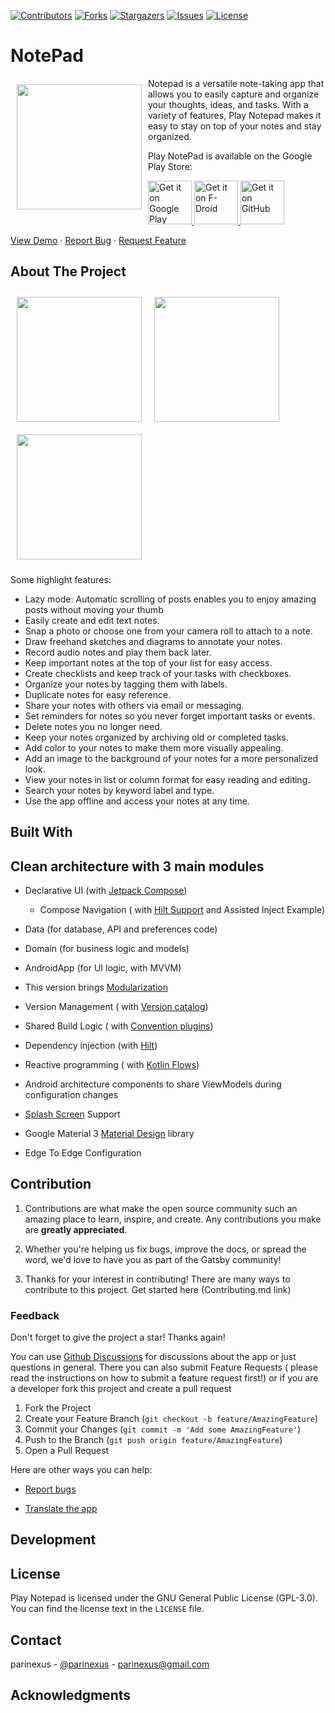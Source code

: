 [![Contributors](https://img.shields.io/github/contributors/parinexus/Play_NotePad.svg?style=for-the-badge)](https://github.com/parinexus/Play_NotePad/graphs/contributors)
[![Forks](https://img.shields.io/github/forks/parinexus/Play_NotePad.svg?style=for-the-badge)](https://github.com/parinexus/Play_NotePad/metworks/members)
[![Stargazers](https://img.shields.io/github/stars/parinexus/Play_NotePad.svg?style=for-the-badge)](https://github.com/parinexus/Play_NotePad/stargazers)
[![Issues](https://img.shields.io/github/issues/parinexus/Play_NotePad.svg?style=for-the-badge)](https://github.com/Wladefant/parinexus/Play_NotePad/issues)
[![License](https://img.shields.io/github/license/parinexus/Play_NotePad.svg?style=for-the-badge)](https://github.com/parinexus/Play_NotePad/master/LICENSE)

# NotePad

[<img src="/images/ic_launcher-playstore.png" align="left"
width="200" hspace="10" vspace="10">](/images/ic_launcher-playstore.png)

Notepad is a versatile note-taking app that allows you to easily capture and organize your
thoughts, ideas, and tasks. With a variety of features, Play Notepad makes it easy to stay on top of
your notes and stay organized.

Play NotePad is available on the Google Play Store:

<p align="left">
<a href="https://play.google.com/store/apps/details?id=com.parinexus.playnotepad">
    <img alt="Get it on Google Play"
        height="70"
        src="https://play.google.com/intl/en_us/badges/images/generic/en_badge_web_generic.png" />
</a>

<a href="https://f-droid.org/packages/com.parinexus.playnotepad.foss/">
    <img alt="Get it on F-Droid"
        height="70"
        src="https://fdroid.gitlab.io/artwork/badge/get-it-on.png" />
</a>

<a href="https://github.com/parinexus/NotePad/releases">
    <img alt="Get it on GitHub"
        height="70"
        src="images/github_image.png" />
</a>  



<a href="https://github.com/parinexus/Play_NotePad">View Demo</a>
·
<a href="https://github.com/parinexus/Play_NotePad/issues">Report Bug</a>
·
<a href="https://github.com/parinexus/Play_NotePad/issues">Request Feature</a>
  </p>

## About The Project

[<img src="/images/screenshot1.png" align="left"
width="200"
hspace="10" vspace="10">](images/screenshot1.png)
[<img src="images/screenshot2.png" align="center"
width="200"
hspace="10" vspace="10">](images/screenshot2.png)
[<img src="images/screenshot3.png" align="center"
width="200"
hspace="10" vspace="10">](images/screenshot3.png)

Some highlight features:

- Lazy mode: Automatic scrolling of posts enables you to enjoy amazing posts without moving your
  thumb
- Easily create and edit text notes.
- Snap a photo or choose one from your camera roll to attach to a note.
- Draw freehand sketches and diagrams to annotate your notes.
- Record audio notes and play them back later.
- Keep important notes at the top of your list for easy access.
- Create checklists and keep track of your tasks with checkboxes.
- Organize your notes by tagging them with labels.
- Duplicate notes for easy reference.
- Share your notes with others via email or messaging.
- Set reminders for notes so you never forget important tasks or events.
- Delete notes you no longer need.
- Keep your notes organized by archiving old or completed tasks.
- Add color to your notes to make them more visually appealing.
- Add an image to the background of your notes for a more personalized look.
- View your notes in list or column format for easy reading and editing.
- Search your notes by keyword label and type.
- Use the app offline and access your notes at any time.

## Built With

## Clean architecture with 3 main modules

[//]: # (<img src="/images/AndroidTemplate-CleanArchitecture.jpeg" alt="ArchiTecture logo"/>)

- Declarative UI (with [Jetpack Compose](https://developer.android.com/jetpack/compose))
    - Compose Navigation (
      with [Hilt Support](https://developer.android.com/jetpack/compose/libraries#hilt-navigation)
      and Assisted Inject Example)
- Data (for database, API and preferences code)
- Domain (for business logic and models)
- AndroidApp (for UI logic, with MVVM)
- This version brings [Modularization](https://developer.android.com/topic/modularization)
- Version Management (
  with [Version catalog](https://docs.gradle.org/current/userguide/platforms.html))
- Shared Build Logic (
  with [Convention plugins](https://docs.gradle.org/current/samples/sample_convention_plugins.html))
- Dependency injection (with [Hilt](http://google.github.io/hilt/))
- Reactive programming (
  with [Kotlin Flows](https://kotlinlang.org/docs/reference/coroutines/flow.html))
- Android architecture components to share ViewModels during configuration changes
- [Splash Screen](https://developer.android.com/develop/ui/views/launch/splash-screen) Support
- Google Material 3 [Material Design](https://material.io/blog/android-material-theme-color) library

- Edge To Edge Configuration

[//]: # (## Tests)

[//]: # (- [Mockk]&#40;https://mockk.io/&#41; library)

[//]: # (- Unit tests)

[//]: # (- Application tests)

[//]: # (    - example on how to work with tests)

[//]: # (- Activity tests &#40;with [Compose Testing]&#40;https://developer.android.com/jetpack/compose/testing&#41;&#41;)

[//]: # (    - example on how to work with coroutine scopes in tests)

## Contribution

1. Contributions are what make the open source community such an amazing place to learn, inspire,
   and create. Any contributions you make are **greatly appreciated**.

2. Whether you're helping us fix bugs, improve the docs, or spread the word, we'd love to have you
   as part of the Gatsby community!

3. Thanks for your interest in contributing! There are many ways to contribute to this project. Get
   started here (Contributing.md link)

### Feedback

Don't forget to give the project a star! Thanks again!

You can use [Github Discussions](https://github.com/parinexus/Play_NotePad/discussions) for
discussions about the app or just questions in general. There you can also submit Feature Requests (
please read the instructions on how to submit a feature request first!) or if you are a developer
fork this project and create a pull request

1. Fork the Project
2. Create your Feature Branch (`git checkout -b feature/AmazingFeature`)
3. Commit your Changes (`git commit -m 'Add some AmazingFeature'`)
4. Push to the Branch (`git push origin feature/AmazingFeature`)
5. Open a Pull Request

Here are other ways you can help:

* [Report bugs](https://github.com/parinexus/Play_NotePad/issues)

* [Translate the app](https://poeditor.com/join/project/rdWI3SpnSW)

## Development

## License

Play Notepad is licensed under the GNU General Public License (GPL-3.0). You can find the license
text in the `LICENSE` file.

## Contact

parinexus - [@parinexus](https://twitter.com/parinexus) - parinexus@gmail.com

## Acknowledgments
